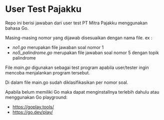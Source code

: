 # User Test Pajakku

Repo ini berisi jawaban dari user test PT Mitra Pajakku menggunakan bahasa Go.

Masing-masing nomor yang dijawab disesuaikan dengan nama file. ex :

- _no1.go_ merupakan file jawaban soal nomor 1
- _no5_palindrome.go_ merupakan file jawaban soal nomor 5 dengan topik palindrome

File _main.go_ digunakan sebagai test program apabila user/tester ingin mencoba menjalankan program tersebut.

Di dalam file main.go sudah diklasifikasikan per nomor soal.

Apabila belum memiliki Go maka dapat menginstallnya terlebih dahulu atau menggunakan Go playground:

- https://goplay.tools/
- https://go.dev/play/

